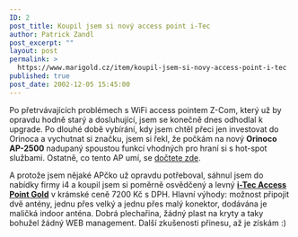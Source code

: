 ```yaml
---
ID: 2
post_title: Koupil jsem si nový access point i-Tec
author: Patrick Zandl
post_excerpt: ""
layout: post
permalink: >
  https://www.marigold.cz/item/koupil-jsem-si-novy-access-point-i-tec
published: true
post_date: 2002-12-05 15:45:00
---
```

<P>Po přetrvávajících problémech s WiFi access pointem Z-Com, který už by opravdu hodně starý a dosluhující, jsem se konečně dnes odhodlal k upgrade. Po dlouhé době vybírání, kdy jsem chtěl přeci jen investovat do Orinoca a vychutnat si značku, jsem si řekl, že počkám na nový <STRONG>Orinoco AP-2500</STRONG> nadupaný spoustou funkcí vhodných pro hraní si s hot-spot službami. Ostatně, co tento AP umí, se <A href="http://www.proxim.com/products/all/orinoco/ap/ap2500/index.html" target=_blank>dočtete zde</A>. </P>
<P>A protože jsem nějaké APčko už opravdu potřeboval, sáhnul jsem do nabídky firmy i4 a koupil jsem si poměrně osvědčený a levný <A href="http://www.i4shop.net/cz/iObchod/Catalog.asp?ca=1595&amp;it=8783" target=_blank><STRONG>i-Tec Access Point Gold</STRONG></A> v krámské ceně 7200 Kč s DPH. Hlavní výhody: možnost připojit dvě antény, jednu přes velký a jednu přes malý konektor, dodávána je maličká indoor anténa. Dobrá plechařina, žádný plast na kryty a taky bohužel žádný WEB management. Další zkušenosti přinesu, až je získám :)</P>